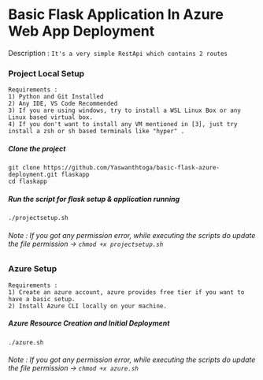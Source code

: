 # Basic Flask Application In Azure Web App Deployment
Description : `It's a very simple RestApi which contains 2 routes`

### Project Local Setup 
```
Requirements :
1) Python and Git Installed
2) Any IDE, VS Code Recommended
3) If you are using windows, try to install a WSL Linux Box or any Linux based virtual box.
4) If you don't want to install any VM mentioned in [3], just try install a zsh or sh based terminals like "hyper" .
```
##### Clone the project <br>
`git clone https://github.com/Yaswanthtoga/basic-flask-azure-deployment.git flaskapp`<br>
`cd flaskapp`

##### Run the script for flask setup & application running
`./projectsetup.sh` <br>
###### Note : If you got any permission error, while executing the scripts do update the file permission -> `chmod +x projectsetup.sh`

### Azure Setup
```
Requirements :
1) Create an azure account, azure provides free tier if you want to have a basic setup.
2) Install Azure CLI locally on your machine.
```
##### Azure Resource Creation and Initial Deployment
`./azure.sh` <br>
###### Note : If you got any permission error, while executing the scripts do update the file permission -> `chmod +x azure.sh`



